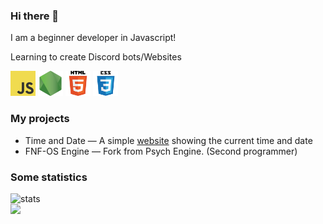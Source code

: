 ### Hi there 👋

I am a beginner developer in Javascript!

Learning to create Discord bots/Websites

<img height="40" src="https://raw.githubusercontent.com/github/explore/80688e429a7d4ef2fca1e82350fe8e3517d3494d/topics/javascript/javascript.png"> <img height="40" src="https://raw.githubusercontent.com/github/explore/80688e429a7d4ef2fca1e82350fe8e3517d3494d/topics/nodejs/nodejs.png"> <img height="40" src="https://raw.githubusercontent.com/github/explore/80688e429a7d4ef2fca1e82350fe8e3517d3494d/topics/html/html.png"> <img height="40" src="https://raw.githubusercontent.com/github/explore/80688e429a7d4ef2fca1e82350fe8e3517d3494d/topics/css/css.png">

### My projects

* Time and Date — A simple [website](https://nelifs.github.io/time-date/) showing the current time and date<br>
* FNF-OS Engine — Fork from Psych Engine. (Second programmer)<br>

### Some statistics


![stats](https://github-readme-stats.vercel.app/api?username=nelifs&show_icons=true&theme=dark)
<br />
<a href="https://wakatime.com/@4aae1801-aea8-453e-8c68-d2b654ee47aa">
  <img src="https://github-readme-stats.vercel.app/api/wakatime?username=nelifs&show_icons=true&hide_border=false&theme=dark&layout=compact">
</a>
